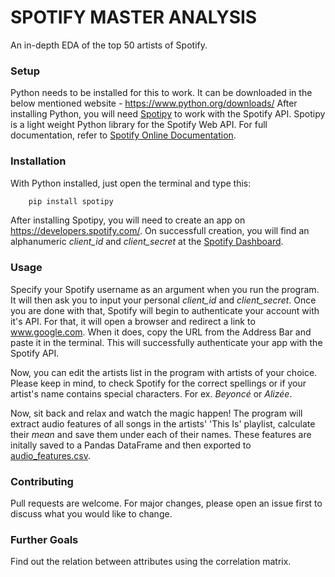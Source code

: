 # SPOTIFY MASTER ANALYSIS

An in-depth EDA of the top 50 artists of Spotify.

### Setup
Python needs to be installed for this to work. It can be downloaded in the below mentioned website - 
https://www.python.org/downloads/
After installing Python, you will need [Spotipy](https://github.com/plamere/spotipy) to work with the Spotify API.
Spotipy is a light weight Python library for the Spotify Web API. For full documentation, refer to [Spotify Online Documentation](http://spotipy.readthedocs.org/).

### Installation
With Python installed, just open the terminal and type this:
```python
    pip install spotipy
```
After installing Spotipy, you will need to create an app on https://developers.spotify.com/. On successfull creation, you will find an alphanumeric *client_id* and *client_secret* at the [Spotify Dashboard](https://developer.spotify.com/dashboard/).

### Usage
Specify your Spotify username as an argument when you run the program. It will then ask you to input your personal *client_id* and *client_secret*. Once you are done with that, Spotify will begin to authenticate your account with it's API.
For that, it will open a browser and redirect a link to www.google.com. When it does, copy the URL from the Address Bar and paste it in the terminal. This will successfully authenticate your app with the Spotify API.

Now, you can edit the artists list in the program with artists of your choice. Please keep in mind, to check Spotify for the correct spellings or if your artist's name contains special characters. For ex. *Beyoncé* or *Alizée*.

Now, sit back and relax and watch the magic happen!
The program will extract audio features of all songs in the artists' 'This Is' playlist, calculate their *mean* and save them under each of their names. These features are initally saved to a Pandas DataFrame and then exported to [audio_features.csv](https://github.com/Sumat2222/Spotify-Master-Analysis/blob/master/audio_features.csv).

### Contributing
Pull requests are welcome. For major changes, please open an issue first to discuss what you would like to change.

### Further Goals
Find out the relation between attributes using the correlation matrix.